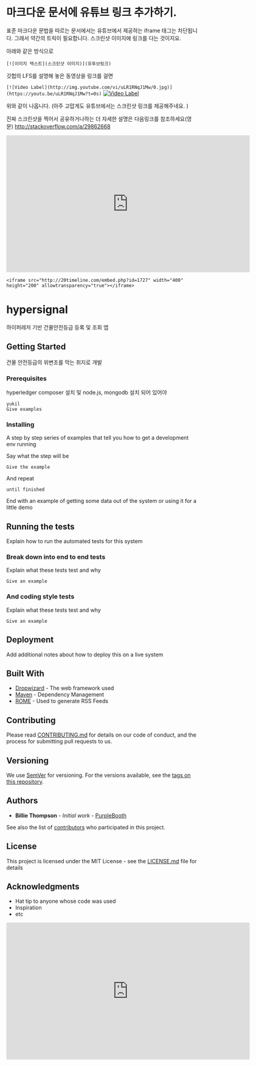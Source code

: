 # 마크다운 문서에 유튜브 링크 추가하기. 

표준 마크다운 문법을 따르는 문서에서는 유튜브에서 제공하는 iframe 태그는 차단됩니다. 
그래서 약간의 트릭이 필요합니다. 스크린샷 이미지에 링크를 다는 것이지요. 

아래와 같은 방식으로 

```[![이미지 텍스트](스크린샷 이미지)](유투브링크)```

깃헙의 LFS를 설명해 놓은 동영상을 링크를 걸면 

``` [![Video Label](http://img.youtube.com/vi/uLR1RNqJ1Mw/0.jpg)](https://youtu.be/uLR1RNqJ1Mw?t=0s) ```
[![Video Label](http://img.youtube.com/vi/0pHnVIqmqoU/0.jpg)](https://youtu.be/0pHnVIqmqoU) 


위와 같이 나옵니다. (아주 고맙게도 유튜브에서는 스크린샷 링크를 제공해주네요. )

진짜 스크린샷을 찍어서 공유하거나하는 더 자세한 설명은 다음링크를 참조하세요(영문)
http://stackoverflow.com/a/29862668



<iframe width="640" height="360" src="https://www.youtube.com/embed/6Az2cNU7gUw" frameborder="0" gesture="media" allowfullscreen="true"></iframe>

`<iframe src="http://20timeline.com/embed.php?id=1727" width="400" height="200" allowtransparency="true"></iframe>`
 
# hypersignal
하이퍼레저 기반 건물안전등급 등록 및 조회 앱

## Getting Started

건물 안전등급의 위변조를 막는 취지로 개발

### Prerequisites

hyperledger composer 설치 및 node.js, mongodb 설치 되어 있어야 

```
yukil
Give examples
```

### Installing

A step by step series of examples that tell you how to get a development env running

Say what the step will be

```
Give the example
```

And repeat

```
until finished
```

End with an example of getting some data out of the system or using it for a little demo

## Running the tests

Explain how to run the automated tests for this system

### Break down into end to end tests

Explain what these tests test and why

```
Give an example
```

### And coding style tests

Explain what these tests test and why

```
Give an example
```

## Deployment

Add additional notes about how to deploy this on a live system

## Built With

* [Dropwizard](http://www.dropwizard.io/1.0.2/docs/) - The web framework used
* [Maven](https://maven.apache.org/) - Dependency Management
* [ROME](https://rometools.github.io/rome/) - Used to generate RSS Feeds

## Contributing

Please read [CONTRIBUTING.md](https://gist.github.com/PurpleBooth/b24679402957c63ec426) for details on our code of conduct, and the process for submitting pull requests to us.

## Versioning

We use [SemVer](http://semver.org/) for versioning. For the versions available, see the [tags on this repository](https://github.com/your/project/tags). 

## Authors

* **Billie Thompson** - *Initial work* - [PurpleBooth](https://github.com/PurpleBooth)

See also the list of [contributors](https://github.com/your/project/contributors) who participated in this project.

## License

This project is licensed under the MIT License - see the [LICENSE.md](LICENSE.md) file for details

## Acknowledgments

* Hat tip to anyone whose code was used
* Inspiration
* etc


<iframe width="640" height="360" src="https://youtu.be/0pHnVIqmqoU" frameborder="0" gesture="media" allowfullscreen=""></iframe>


